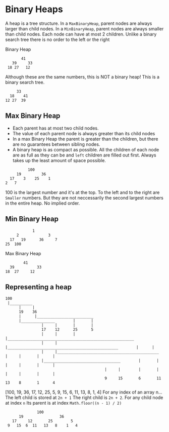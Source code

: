 # Binary Heaps

A heap is a tree structure. In a `MaxBinaryHeap`, parent nodes are always larger than child nodes. In a `MinBinaryHeap`, parent nodes are always smaller than child nodes. Each node can have at most
2 children. Unlike a binary search tree there is no order to the left or the right

Binary Heap

```
       41
   39     33
 18 27   12

```

Although these are the same numbers, this is NOT a binary heap! This is a binary search tree.

```
     33
  18    41
12 27  39
```

## Max Binary Heap

- Each parent has at most two child nodes.
- The value of each parent node is always greater than its child nodes
- In a max Binary Heap the parent is greater than the children, but there are
  no guarantees between sibling nodes.
- A binary heap is as compact as possible. All the children of each node are as full as they can
  be and `left` children are filled out first. Always takes up the least amount of space possible.

```
          100
     19         36
  17    3    25    1
2   7
```

100 is the largest number and it's at the top. To the left and to the right are `Smaller` numbers. But they are not neccessarily the second largest numbers in the entire heap. No implied order.

## Min Binary Heap

```
            1
     2             3
  17   19      36     7
25  100
```

Max Binary Heap

```
        41
  39          33
18  27     12
```

## Representing a heap

```
100
 |__________
      |     |
      19    36
      |      |_________________________
      |_______________        |       |
                |     |       |       |
                17    12      25      5
                |     |       |       |________________________________________________________
                |     |       |_________________________________________________        |      |
                |     |_____________________________________________      |     |       |      |
                |__________________________________        |       |      |     |       |      |
                                            |     |        |       |      |     |       |      |
                                            9     15       6       11     13    8       1      4
```

[100, 19, 36, 17, 12, 25, 5, 9, 15, 6, 11, 13, 8, 1, 4]
For any index of an array n... The left child is stored at `2n + 1`
The right child is `2n + 2`. For any child node at index `n` Its parent is at index `Math.floor((n - 1) / 2)`

```
              100
      19                36
   17     12       25        5
 9   15  6  11   13   8    1   4
```
